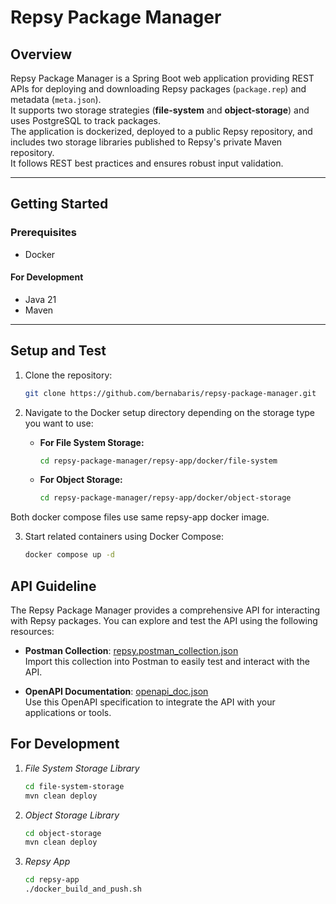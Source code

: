 # Repsy Package Manager

## Overview

Repsy Package Manager is a Spring Boot web application providing REST APIs for deploying and downloading Repsy packages (`package.rep`) and metadata (`meta.json`).  
It supports two storage strategies (**file-system** and **object-storage**) and uses PostgreSQL to track packages.  
The application is dockerized, deployed to a public Repsy repository, and includes two storage libraries published to Repsy's private Maven repository.  
It follows REST best practices and ensures robust input validation.

---

## Getting Started

### Prerequisites

- Docker

#### For Development

- Java 21 
- Maven

---

## Setup and Test

1. Clone the repository:

    ```bash
    git clone https://github.com/bernabaris/repsy-package-manager.git
    ```

2. Navigate to the Docker setup directory depending on the storage type you want to use:

   - **For File System Storage:**

     ```bash
     cd repsy-package-manager/repsy-app/docker/file-system
     ```

   - **For Object Storage:**

     ```bash
     cd repsy-package-manager/repsy-app/docker/object-storage
     ```
   
Both docker compose files use same repsy-app docker image.

3. Start related containers using Docker Compose:

     ```bash
     docker compose up -d
     ```

## API Guideline

The Repsy Package Manager provides a comprehensive API for interacting with Repsy packages. You can explore and test the API using the following resources:

- **Postman Collection**: [repsy.postman_collection.json](repsy.postman_collection.json)  
  Import this collection into Postman to easily test and interact with the API.

- **OpenAPI Documentation**: [openapi_doc.json](openapi_doc.json)  
  Use this OpenAPI specification to integrate the API with your applications or tools.




## For Development

1. *File System Storage Library*
   ```bash
   cd file-system-storage
   mvn clean deploy
   ```
2. *Object Storage Library*
   ```bash
   cd object-storage
   mvn clean deploy
   ```
3. *Repsy App*
   ```bash
   cd repsy-app
   ./docker_build_and_push.sh
   ```